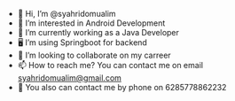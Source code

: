 - 👋 Hi, I’m @syahridomualim
- 👀 I’m interested in Android Development
- 🌱 I’m currently working as a Java Developer
- 🖥  I’m using Springboot for backend
- 💞️ I’m looking to collaborate on my carreer
- 📫 How to reach me? You can contact me on email syahridomualim@gmail.com
-  📱 You also can contact me by phone on 6285778862232

<!---
syahridomualim/syahridomualim is a ✨ special ✨ repository because its `README.md` (this file) appears on your GitHub profile.
You can click the Preview link to take a look at your changes.
--->
